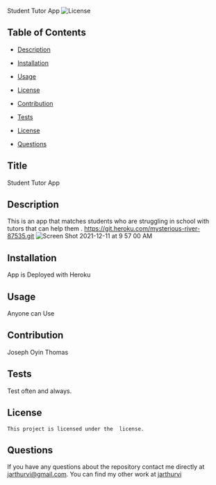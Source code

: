 Student Tutor App 
  ![License](https://img.shields.io/badge/License--blue.svg)
  ## Table of Contents

  * [Description](#description)

  * [Installation](#installation)

  * [Usage](#usage)

 * [License](#license) 

  * [Contribution](#contribution)

  * [Tests](#tests)

  * [License](#license)

  * [Questions](#questions)


## Title
Student Tutor App 

## Description
This is an app that matches students who are struggling in school with tutors that can help them . 
https://git.heroku.com/mysterious-river-87535.git
![Screen Shot 2021-12-11 at 9 57 00 AM](https://user-images.githubusercontent.com/31134135/145681142-f74a1b9e-ede4-4894-8e10-21d77b5b7541.png)


## Installation
App is Deployed with Heroku 

## Usage 
Anyone can Use

## Contribution
Joseph 
Oyin 
Thomas 

## Tests
Test often and always. 

## License
    This project is licensed under the  license.


## Questions 

If you have any questions about the repository contact me directly at jarthurvi@gmail.com.
You can find my other work at [jarthurvi](https://github.com/jarthurvi/)
